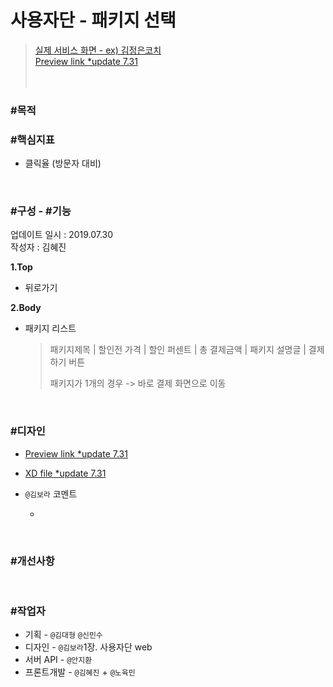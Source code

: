 # 사용자단 - 패키지 선택

> [실제 서비스 화면 - ex) 김정은코치](https://www.modooclass.net/class/pay/package/507)  
> [Preview link *update 7.31](https://xd.adobe.com/spec/daff7498-a5c4-4275-6c4a-0668e7018a4b-acce/)   
<br><br>

### #목적

### #핵심지표

- 클릭율 (방문자 대비)

<br>

### #구성 - #기능
업데이트 일시 : 2019.07.30  
작성자 : 김혜진

**1.Top**  
- 뒤로가기

**2.Body**  
- 패키지 리스트
    > 패키지제목 | 할인전 가격 | 할인 퍼센트 | 총 결제금액 | 패키지 설명글 | 결제하기 버튼  
	> 
	> 패키지가 1개의 경우 -> 바로 결제 화면으로 이동


<br>

### #디자인

- [Preview link *update 7.31](https://xd.adobe.com/spec/daff7498-a5c4-4275-6c4a-0668e7018a4b-acce/)   
- [XD file *update 7.31](https://drive.google.com/open?id=19CekTjudzWEcLMs1fszmcSuMufghT40B)
- `@김보라`  코멘트

  - 

<br>

### #개선사항


<br>

### #작업자

- 기획 - `@김대형` `@신민수`
- 디자인 - `@김보라`1장. 사용자단 web
- 서버 API - `@안지환`
- 프론트개발 - `@김혜진` + `@노육민`



